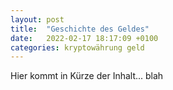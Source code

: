 ```yaml
---
layout: post
title:  "Geschichte des Geldes"
date:   2022-02-17 18:17:09 +0100
categories: kryptowährung geld
---
```

Hier kommt in Kürze der Inhalt... blah

